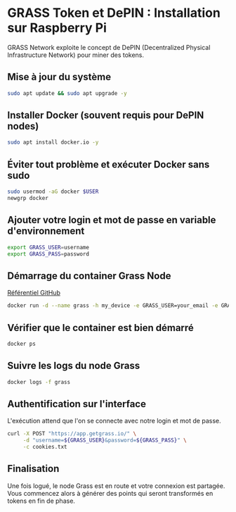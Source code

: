 # GRASS Token et DePIN : Installation sur Raspberry Pi

GRASS Network exploite le concept de DePIN (Decentralized Physical Infrastructure Network) pour miner des tokens.

## Mise à jour du système
```sh
sudo apt update && sudo apt upgrade -y
```

## Installer Docker (souvent requis pour DePIN nodes)
```sh
sudo apt install docker.io -y
```

## Éviter tout problème et exécuter Docker sans sudo
```sh
sudo usermod -aG docker $USER
newgrp docker
```

## Ajouter votre login et mot de passe en variable d'environnement
```sh
export GRASS_USER=username
export GRASS_PASS=password
```

## Démarrage du container Grass Node

[Référentiel GitHub](https://github.com/MRColorR/get-grass)
```sh
docker run -d --name grass -h my_device -e GRASS_USER=your_email -e GRASS_PASS=your_password mrcolorrain/grass
```

## Vérifier que le container est bien démarré
```sh
docker ps
```

## Suivre les logs du node Grass
```sh
docker logs -f grass
```

## Authentification sur l'interface
L'exécution attend que l'on se connecte avec notre login et mot de passe.
```sh
curl -X POST "https://app.getgrass.io/" \
     -d "username=${GRASS_USER}&password=${GRASS_PASS}" \
     -c cookies.txt
```

## Finalisation
Une fois logué, le node Grass est en route et votre connexion est partagée. Vous commencez alors à générer des points qui seront transformés en tokens en fin de phase.
